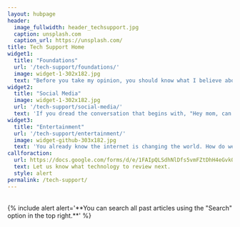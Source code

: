 ```yaml
---
layout: hubpage
header:
  image_fullwidth: header_techsupport.jpg
  caption: unsplash.com
  caption_url: https://unsplash.com/
title: Tech Support Home
widget1:
  title: "Foundations"
  url: '/tech-support/foundations/'
  image: widget-1-302x182.jpg
  text: "Before you take my opinion, you should know what I believe about digital technology. Or, these ideas might help you think more deeply and critically about tech in general."
widget2:
  title: "Social Media"
  image: widget-1-302x182.jpg
  url: '/tech-support/social-media/'
  text: 'If you dread the conversation that begins with, "Hey mom, can I make a Twitter account?" I want to help. Instead of you making an account and using each new technology for weeks, let me tell you the pros, cons, and risks.'
widget3:
  title: "Entertainment"
  url: '/tech-support/entertainment/'
  image: widget-github-303x182.jpg
  text: 'You already know the internet is changing the world. How do we and our families harness this for good and not for ill? I can offer a survey of the benefits and dangers for YouTube, Reddit, and more.'
callforaction:
  url: https://docs.google.com/forms/d/e/1FAIpQLSdhNlDfs5vmFZtDhH4eGvkOUnWXz-I4OpOPBj4gARDArGNTKA/viewform?usp=sf_link
  text: Let us know what technology to review next.
  style: alert
permalink: /tech-support/
---
```


<br/>
{% include alert alert='**You can search all past articles using the "Search"
option in the top right.**' %}
